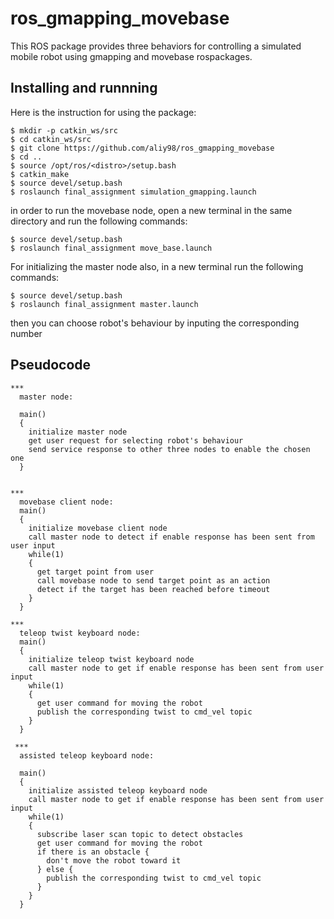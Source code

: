 # ros_gmapping_movebase
This ROS package provides three behaviors for controlling  a simulated mobile robot using gmapping and movebase rospackages.
## Installing and runnning 
Here is the instruction for using the package:
```bashscript
$ mkdir -p catkin_ws/src
$ cd catkin_ws/src
$ git clone https://github.com/aliy98/ros_gmapping_movebase
$ cd ..
$ source /opt/ros/<distro>/setup.bash
$ catkin_make
$ source devel/setup.bash
$ roslaunch final_assignment simulation_gmapping.launch
```
in order to run the movebase node, open a new terminal in the same directory and run the following commands:
```bashscript
$ source devel/setup.bash
$ roslaunch final_assignment move_base.launch
```
For initializing the master node also, in a new terminal run the following commands:
```bashscript
$ source devel/setup.bash
$ roslaunch final_assignment master.launch
```
then you can choose robot's behaviour by inputing the corresponding number


## Pseudocode
```
***
  master node:
  
  main()
  {
    initialize master node
    get user request for selecting robot's behaviour
    send service response to other three nodes to enable the chosen one
  }

  
***
  movebase client node:
  main()
  {
    initialize movebase client node
    call master node to detect if enable response has been sent from user input
    while(1)
    {
      get target point from user
      call movebase node to send target point as an action 
      detect if the target has been reached before timeout
    }
  }

***
  teleop twist keyboard node:
  main()
  {
    initialize teleop twist keyboard node
    call master node to get if enable response has been sent from user input
    while(1)
    {
      get user command for moving the robot
      publish the corresponding twist to cmd_vel topic
    }
  }
 
 ***
  assisted teleop keyboard node:
  
  main()
  {
    initialize assisted teleop keyboard node 
    call master node to get if enable response has been sent from user input
    while(1)
    {
      subscribe laser scan topic to detect obstacles
      get user command for moving the robot
      if there is an obstacle {
        don't move the robot toward it
      } else {
        publish the corresponding twist to cmd_vel topic
      }
    }
  } 
```


